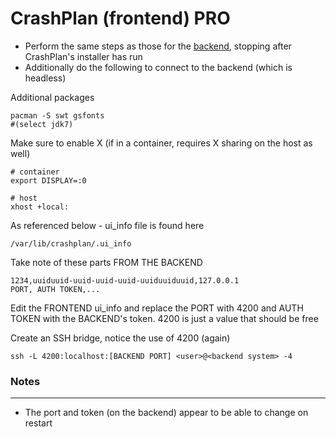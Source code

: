 CrashPlan (frontend) PRO
========================

* Perform the same steps as those for the [backend](crashplan-backend.md), stopping after CrashPlan's installer has run
* Additionally do the following to connect to the backend (which is headless)

Additional packages
```
pacman -S swt gsfonts
#(select jdk7)
```

Make sure to enable X (if in a container, requires X sharing on the host as well)
```
# container
export DISPLAY=:0
```

```
# host
xhost +local:
```

As referenced below - ui_info file is found here
```
/var/lib/crashplan/.ui_info
```

Take note of these parts FROM THE BACKEND
```
1234,uuiduuid-uuid-uuid-uuid-uuiduuiduuid,127.0.0.1
PORT, AUTH TOKEN,...
```

Edit the FRONTEND ui_info and replace the PORT with 4200 and AUTH TOKEN with the BACKEND's token. 4200 is just a value that should be free

Create an SSH bridge, notice the use of 4200 (again)
```
ssh -L 4200:localhost:[BACKEND PORT] <user>@<backend system> -4
```

### Notes
---
* The port and token (on the backend) appear to be able to change on restart

